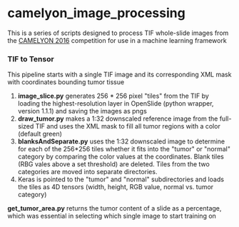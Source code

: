 # camelyon_image_processing

This is a series of scripts designed to process TIF whole-slide images from the [CAMELYON 2016](https://camelyon16.grand-challenge.org/Data/) competition for use in a machine learning framework



### TIF to Tensor

This pipeline starts with a single TIF image and its corresponding XML mask with coordinates bounding tumor tissue

1. **image_slice.py** generates 256 * 256 pixel "tiles" from the TIF by loading the highest-resolution layer in OpenSlide (python wrapper, version 1.1.1) and saving the images as pngs
2. **draw_tumor.py** makes a 1:32 downscaled reference image from the full-sized TIF and uses the XML mask to fill all tumor regions with a color (default green)
3. **blanksAndSeparate.py** uses the 1:32 downscaled image to determine for each of the 256*256 tiles whether it fits into the "tumor" or "normal" category by comparing the color values at the coordinates. Blank tiles (RBG vales above a set threshold) are deleted. Tiles from the two categories are moved into separate directories. 
4. Keras is pointed to the "tumor" and "normal" subdirectories and loads the tiles as 4D tensors (width, height, RGB value, normal vs. tumor category)

**get_tumor_area.py** returns the tumor content of a slide as a percentage, which was essential in selecting which single image to start training on